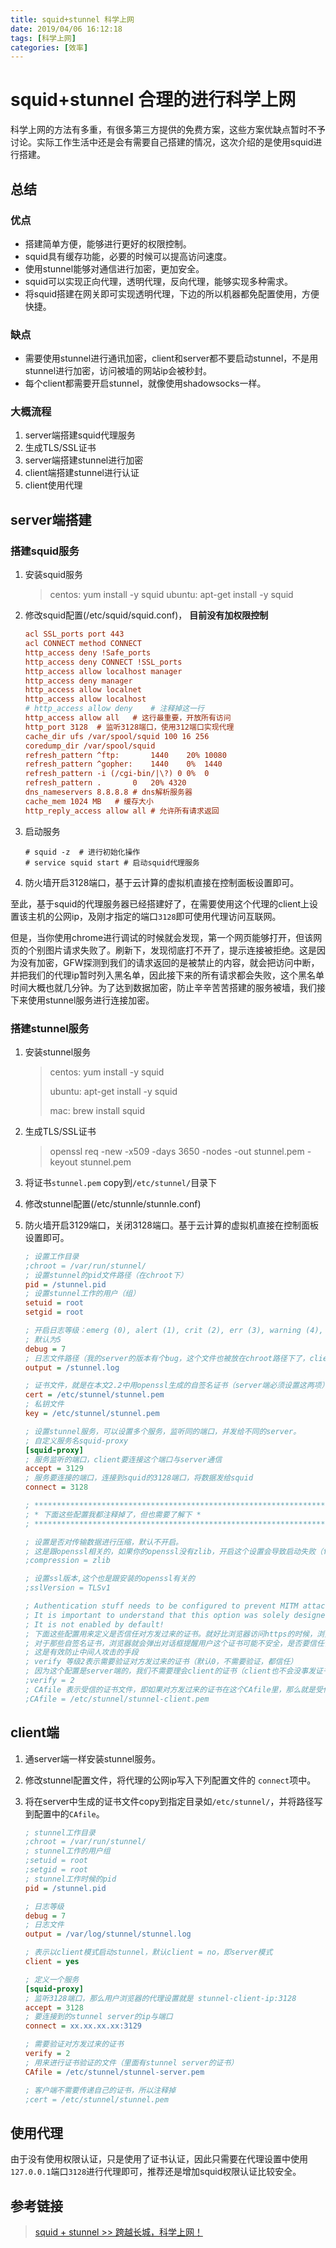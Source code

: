 ```yaml
---
title: squid+stunnel 科学上网
date: 2019/04/06 16:12:18
tags: [科学上网]
categories: [效率]
---
```


# squid+stunnel 合理的进行科学上网


科学上网的方法有多重，有很多第三方提供的免费方案，这些方案优缺点暂时不予讨论。实际工作生活中还是会有需要自己搭建的情况，这次介绍的是使用squid进行搭建。

## 总结

### 优点

- 搭建简单方便，能够进行更好的权限控制。
- squid具有缓存功能，必要的时候可以提高访问速度。
- 使用stunnel能够对通信进行加密，更加安全。
- squid可以实现正向代理，透明代理，反向代理，能够实现多种需求。
- 将squid搭建在网关即可实现透明代理，下边的所以机器都免配置使用，方便快捷。

### 缺点

- 需要使用stunnel进行通讯加密，client和server都不要启动stunnel，不是用stunnel进行加密，访问被墙的网站ip会被秒封。
- 每个client都需要开启stunnel，就像使用shadowsocks一样。

### 大概流程

1. server端搭建squid代理服务
2. 生成TLS/SSL证书
3. server端搭建stunnel进行加密
4. client端搭建stunnel进行认证
5. client使用代理

## server端搭建

### 搭建squid服务

1. 安装squid服务

   > centos: yum install -y squid
   > ubuntu: apt-get install -y squid

2. 修改squid配置(/etc/squid/squid.conf)， **目前没有加权限控制**

    ```ini
    acl SSL_ports port 443
    acl CONNECT method CONNECT
    http_access deny !Safe_ports
    http_access deny CONNECT !SSL_ports
    http_access allow localhost manager
    http_access deny manager
    http_access allow localnet
    http_access allow localhost
    # http_access allow deny	# 注释掉这一行
    http_access allow all	# 这行最重要，开放所有访问
    http_port 3128	# 监听3128端口，使用312端口实现代理
    cache_dir ufs /var/spool/squid 100 16 256
    coredump_dir /var/spool/squid
    refresh_pattern ^ftp:		1440	20%	10080
    refresh_pattern ^gopher:	1440	0%	1440
    refresh_pattern -i (/cgi-bin/|\?) 0	0%	0
    refresh_pattern .		0	20%	4320
    dns_nameservers 8.8.8.8	# dns解析服务器
    cache_mem 1024 MB	# 缓存大小
    http_reply_access allow all	# 允许所有请求返回
    ```

3.  启动服务

    ```shel
    # squid -z  # 进行初始化操作
    # service squid start # 启动squid代理服务
    ```


4. 防火墙开启3128端口，基于云计算的虚拟机直接在控制面板设置即可。

至此，基于squid的代理服务器已经搭建好了，在需要使用这个代理的client上设置该主机的公网ip，及刚才指定的端口`3128`即可使用代理访问互联网。

但是，当你使用chrome进行调试的时候就会发现，第一个网页能够打开，但该网页的个别图片请求失败了。刷新下，发现彻底打不开了，提示连接被拒绝。这是因为没有加密，GFW探测到我们的请求返回的是被禁止的内容，就会把访问中断，并把我们的代理ip暂时列入黑名单，因此接下来的所有请求都会失败，这个黑名单时间大概也就几分钟。为了达到数据加密，防止辛辛苦苦搭建的服务被墙，我们接下来使用stunnel服务进行连接加密。

### 搭建stunnel服务

1. 安装stunnel服务

   > centos: yum install -y squid
   >
   > ubuntu: apt-get install -y squid
   >
   > mac: brew install squid

2. 生成TLS/SSL证书

   > openssl req -new -x509 -days 3650 -nodes -out stunnel.pem -keyout stunnel.pem

3. 将证书`stunnel.pem` copy到`/etc/stunnel/`目录下

4. 修改stunnel配置(/etc/stunnle/stunnle.conf)

5. 防火墙开启3129端口，关闭3128端口。基于云计算的虚拟机直接在控制面板设置即可。

    ```ini
    ; 设置工作目录
    ;chroot = /var/run/stunnel/
    ; 设置stunnel的pid文件路径（在chroot下）
    pid = /stunnel.pid
    ; 设置stunnel工作的用户（组）
    setuid = root
    setgid = root

    ; 开启日志等级：emerg (0), alert (1), crit (2), err (3), warning (4), notice (5), info (6), or debug (7)
    ; 默认为5
    debug = 7
    ; 日志文件路径（我的server的版本有个bug，这个文件也被放在chroot路径下了，client的版本则是独立的=。=#）
    output = /stunnel.log

    ; 证书文件，就是在本文2.2中用openssl生成的自签名证书（server端必须设置这两项）
    cert = /etc/stunnel/stunnel.pem
    ; 私钥文件
    key = /etc/stunnel/stunnel.pem

    ; 设置stunnel服务，可以设置多个服务，监听同的端口，并发给不同的server。
    ; 自定义服务名squid-proxy
    [squid-proxy]
    ; 服务监听的端口，client要连接这个端口与server通信
    accept = 3129
    ; 服务要连接的端口，连接到squid的3128端口，将数据发给squid
    connect = 3128

    ; **************************************************************************
    ; * 下面这些配置我都注释掉了，但也需要了解下 *
    ; **************************************************************************

    ; 设置是否对传输数据进行压缩，默认不开启。
    ; 这是跟openssl相关的，如果你的openssl没有zlib，开启这个设置会导致启动失败（failed to initialize compression method）
    ;compression = zlib

    ; 设置ssl版本,这个也是跟安装的openssl有关的
    ;sslVersion = TLSv1

    ; Authentication stuff needs to be configured to prevent MITM attacks
    ; It is important to understand that this option was solely designed for access control and not for authorization
    ; It is not enabled by default!
    ; 下面这些配置用来定义是否信任对方发过来的证书。就好比浏览器访问https的时候，浏览器默认会信任那些由权威CA机构签发的证书，
    ; 对于那些自签名证书，浏览器就会弹出对话框提醒用户这个证书可能不安全，是否要信任该证书。
    ; 这是有效防止中间人攻击的手段
    ; verify 等级2表示需要验证对方发过来的证书（默认0，不需要验证，都信任）
    ; 因为这个配置是server端的，我们不需要理会client的证书（client也不会没事发证书过来啦）
    ;verify = 2
    ; CAfile 表示受信的证书文件，即如果对方发过来的证书在这个CAfile里，那么就是受信任的证书；否则不信任该证书，断开连接。
    ;CAfile = /etc/stunnel/stunnel-client.pem
    ```



## client端

1. 通server端一样安装stunnel服务。
2. 修改stunnel配置文件，将代理的公网ip写入下列配置文件的 `connect`项中。
3. 将在server中生成的证书文件copy到指定目录如`/etc/stunnel/`，并将路径写到配置中的`CAfile`。

    ```ini
    ; stunnel工作目录
    ;chroot = /var/run/stunnel/
    ; stunnel工作的用户组
    ;setuid = root
    ;setgid = root
    ; stunnel工作时候的pid
    pid = /stunnel.pid

    ; 日志等级
    debug = 7
    ; 日志文件
    output = /var/log/stunnel/stunnel.log

    ; 表示以client模式启动stunnel，默认client = no，即server模式
    client = yes

    ; 定义一个服务
    [squid-proxy]
    ; 监听3128端口，那么用户浏览器的代理设置就是 stunnel-client-ip:3128
    accept = 3128
    ; 要连接到的stunnel server的ip与端口
    connect = xx.xx.xx.xx:3129

    ; 需要验证对方发过来的证书
    verify = 2
    ; 用来进行证书验证的文件（里面有stunnel server的证书）
    CAfile = /etc/stunnel/stunnel-server.pem

    ; 客户端不需要传递自己的证书，所以注释掉
    ;cert = /etc/stunnel/stunnel.pem

    ```



## 使用代理

由于没有使用权限认证，只是使用了证书认证，因此只需要在代理设置中使用`127.0.0.1`端口`3128`进行代理即可，推荐还是增加squid权限认证比较安全。

## 参考链接

> [squid + stunnel >> 跨越长城，科学上网！](https://www.hawu.me/operation/886>)
